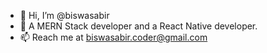 - 👋 Hi, I’m @biswasabir
- 👀 A MERN Stack developer and a React Native developer.
- 📫 Reach me at biswasabir.coder@gmail.com

<!---
biswasabir/biswasabir is a ✨ special ✨ repository because its `README.md` (this file) appears on your GitHub profile.
You can click the Preview link to take a look at your changes.
--->
